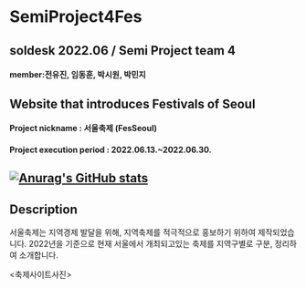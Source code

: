 # SemiProject4Fes
## soldesk 2022.06 / Semi Project team 4 
#### member:전유진, 임동훈, 박시원, 박민지
## Website that introduces Festivals of Seoul

#### Project nickname : 서울축제 (FesSeoul)
#### Project execution period : 2022.06.13.~2022.06.30.

[![Anurag's GitHub stats](https://github-readme-stats.vercel.app/api?username=LitaHart)](https://github.com/LitaHart/github-readme-stats)
-----------------------
## Description
서울축제는 지역경제 발달을 위해, 지역축제를 적극적으로 홍보하기 위하여 제작되었습니다.
2022년을 기준으로 현재 서울에서 개최되고있는 축제를 지역구별로 구분, 정리하여 소개합니다.

<축제사이트사진>

